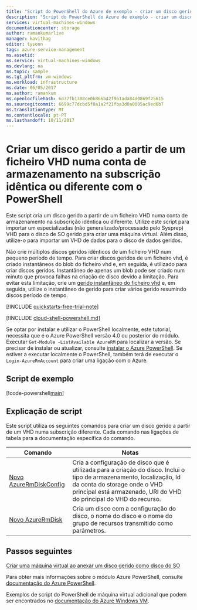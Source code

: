 ```yaml
---
title: "Script do PowerShell do Azure de exemplo - criar um disco gerido a partir de um ficheiro VHD numa conta de armazenamento na subscrição idêntica ou diferente | Microsoft Docs"
description: "Script do PowerShell do Azure de exemplo - criar um disco gerido a partir de um ficheiro VHD numa conta de armazenamento na subscrição idêntica ou diferente"
services: virtual-machines-windows
documentationcenter: storage
author: ramankumarlive
manager: kavithag
editor: tysonn
tags: azure-service-management
ms.assetid: 
ms.service: virtual-machines-windows
ms.devlang: na
ms.topic: sample
ms.tgt_pltfrm: vm-windows
ms.workload: infrastructure
ms.date: 06/05/2017
ms.author: ramankum
ms.openlocfilehash: 6d37fb1308ce0b866b42f961ada84d0869f25615
ms.sourcegitcommit: 6699c77dcbd5f8a1a2f21fba3d0a0005ac9ed6b7
ms.translationtype: MT
ms.contentlocale: pt-PT
ms.lasthandoff: 10/11/2017
---
```

# <a name="create-a-managed-disk-from-a-vhd-file-in-a-storage-account-in-same-or-different-subscription-with-powershell"></a>Criar um disco gerido a partir de um ficheiro VHD numa conta de armazenamento na subscrição idêntica ou diferente com o PowerShell

Este script cria um disco gerido a partir de um ficheiro VHD numa conta de armazenamento na subscrição idêntica ou diferente. Utilize este script para importar um especializadas (não generalizado/processado pelo Sysprep) VHD para o disco de SO gerido para criar uma máquina virtual. Além disso, utilize-o para importar um VHD de dados para o disco de dados geridos. 

Não crie múltiplos discos geridos idênticos de um ficheiro VHD num pequeno período de tempo. Para criar discos geridos de um ficheiro vhd, é criado instantâneos do blob do ficheiro vhd e, em seguida, é utilizado para criar discos geridos. Instantâneo de apenas um blob pode ser criado num minuto que provoca falhas na criação de disco devido a limitação. Para evitar esta limitação, crie um [gerido instantâneo do ficheiro vhd](virtual-machines-windows-powershell-sample-create-snapshot-from-vhd.md?toc=%2fpowershell%2fmodule%2ftoc.json) e, em seguida, utilize o instantâneo de gerido para criar vários gerido resumindo discos período de tempo. 

[!INCLUDE [quickstarts-free-trial-note](../../../includes/quickstarts-free-trial-note.md)]

[!INCLUDE [cloud-shell-powershell.md](../../../includes/cloud-shell-powershell.md)]

Se optar por instalar e utilizar o PowerShell localmente, este tutorial, necessita que é o Azure PowerShell versão 4.0 ou posterior do módulo. Executar `Get-Module -ListAvailable AzureRM` para localizar a versão. Se precisar de instalar ou atualizar, consulte [instalar o Azure PowerShell](/powershell/azure/install-azurerm-ps). Se estiver a executar localmente o PowerShell, também terá de executar o `Login-AzureRmAccount` para criar uma ligação com o Azure. 

## <a name="sample-script"></a>Script de exemplo

[!code-powershell[main](../../../powershell_scripts/virtual-machine/create-managed-disks-from-vhd-in-different-subscription/create-managed-disks-from-vhd-in-different-subscription.ps1 "Create managed disk from VHD")]


## <a name="script-explanation"></a>Explicação de script

Este script utiliza os seguintes comandos para criar um disco gerido a partir de um VHD numa subscrição diferente. Cada comando nas ligações de tabela para a documentação específica do comando.

| Comando | Notas |
|---|---|
| [Novo AzureRmDiskConfig](/powershell/module/azurerm.compute/New-AzureRmDiskConfig) | Cria a configuração de disco que é utilizada para a criação do disco. Inclui o tipo de armazenamento, localização, Id da conta do storage onde o VHD principal está armazenado, URI do VHD do principal do VHD do recurso. |
| [Novo AzureRmDisk](/powershell/module/azurerm.compute/New-AzureRmDisk) | Cria um disco com a configuração do disco, o nome do disco e o nome do grupo de recursos transmitido como parâmetros. |

## <a name="next-steps"></a>Passos seguintes

[Criar uma máquina virtual ao anexar um disco gerido como disco do SO](./virtual-machines-windows-powershell-sample-create-vm-from-managed-os-disks.md?toc=%2fpowershell%2fmodule%2ftoc.json)

Para obter mais informações sobre o módulo Azure PowerShell, consulte [documentação do Azure PowerShell](/powershell/azure/overview).

Exemplos de script do PowerShell de máquina virtual adicional que podem ser encontrados no [documentação do Azure Windows VM](../windows/powershell-samples.md?toc=%2fazure%2fvirtual-machines%2fwindows%2ftoc.json).